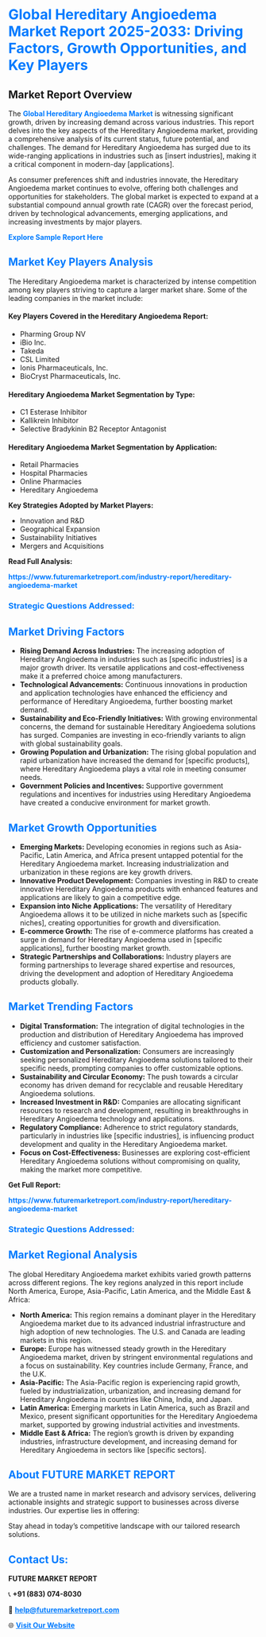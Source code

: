 <h1 style="color: #007BFF;">Global Hereditary Angioedema Market Report 2025-2033: Driving Factors, Growth Opportunities, and Key Players</h1>

<section id="overview">
<h2>Market Report Overview</h2>
<p>The <a href="https://www.futuremarketreport.com/industry-report/hereditary-angioedema-market" style="color: #007BFF; text-decoration: none;"><strong>Global Hereditary Angioedema Market</strong></a> is witnessing significant growth, driven by increasing demand across various industries. This report delves into the key aspects of the Hereditary Angioedema market, providing a comprehensive analysis of its current status, future potential, and challenges. The demand for Hereditary Angioedema has surged due to its wide-ranging applications in industries such as [insert industries], making it a critical component in modern-day [applications].</p>
<p>As consumer preferences shift and industries innovate, the Hereditary Angioedema market continues to evolve, offering both challenges and opportunities for stakeholders. The global market is expected to expand at a substantial compound annual growth rate (CAGR) over the forecast period, driven by technological advancements, emerging applications, and increasing investments by major players.</p>
</section>

<section id="overview">
<p><a href="https://www.futuremarketreport.com/request-sample/reportId=125689" style="color: #007BFF; text-decoration: none;"><strong>Explore Sample Report Here</strong></a></p>
</section>

<section id="key-players">
<h2 style="color: #007BFF;">Market Key Players Analysis</h2>
<p>The Hereditary Angioedema market is characterized by intense competition among key players striving to capture a larger market share. Some of the leading companies in the market include:</p>
<h4>Key Players Covered in the Hereditary Angioedema Report:</h4>
<ul><li>Pharming Group NV</li><li>iBio Inc.</li><li>Takeda</li><li>CSL Limited</li><li>Ionis Pharmaceuticals, Inc.</li><li>BioCryst Pharmaceuticals, Inc.</li></ul>
<h4>Hereditary Angioedema Market Segmentation by Type:</h4>
<ul><li>C1 Esterase Inhibitor</li><li>Kallikrein Inhibitor</li><li>Selective Bradykinin B2 Receptor Antagonist</li></ul>

<h4>Hereditary Angioedema Market Segmentation by Application:</h4>
<ul><li>Retail Pharmacies</li><li>Hospital Pharmacies</li><li>Online Pharmacies</li><li>Hereditary Angioedema</li></ul>
<p><strong>Key Strategies Adopted by Market Players:</strong></p>
<ul>
<li>Innovation and R&D</li>
<li>Geographical Expansion</li>
<li>Sustainability Initiatives</li>
<li>Mergers and Acquisitions</li>
</ul>
</section>

<section>
<p><strong>Read Full Analysis: </strong></p><a href="https://www.futuremarketreport.com/industry-report/hereditary-angioedema-market" style="color: #007BFF; text-decoration: none;"><strong>https://www.futuremarketreport.com/industry-report/hereditary-angioedema-market</strong></a>
<h3 style="color: #007BFF;">Strategic Questions Addressed:</h3>
</section>

<section id="driving-factors">
<h2 style="color: #007BFF;">Market Driving Factors</h2>
<ul>
<li><strong>Rising Demand Across Industries:</strong> The increasing adoption of Hereditary Angioedema in industries such as [specific industries] is a major growth driver. Its versatile applications and cost-effectiveness make it a preferred choice among manufacturers.</li>
<li><strong>Technological Advancements:</strong> Continuous innovations in production and application technologies have enhanced the efficiency and performance of Hereditary Angioedema, further boosting market demand.</li>
<li><strong>Sustainability and Eco-Friendly Initiatives:</strong> With growing environmental concerns, the demand for sustainable Hereditary Angioedema solutions has surged. Companies are investing in eco-friendly variants to align with global sustainability goals.</li>
<li><strong>Growing Population and Urbanization:</strong> The rising global population and rapid urbanization have increased the demand for [specific products], where Hereditary Angioedema plays a vital role in meeting consumer needs.</li>
<li><strong>Government Policies and Incentives:</strong> Supportive government regulations and incentives for industries using Hereditary Angioedema have created a conducive environment for market growth.</li>
</ul>
</section>

<section id="growth-opportunities">
<h2 style="color: #007BFF;">Market Growth Opportunities</h2>
<ul>
<li><strong>Emerging Markets:</strong> Developing economies in regions such as Asia-Pacific, Latin America, and Africa present untapped potential for the Hereditary Angioedema market. Increasing industrialization and urbanization in these regions are key growth drivers.</li>
<li><strong>Innovative Product Development:</strong> Companies investing in R&D to create innovative Hereditary Angioedema products with enhanced features and applications are likely to gain a competitive edge.</li>
<li><strong>Expansion into Niche Applications:</strong> The versatility of Hereditary Angioedema allows it to be utilized in niche markets such as [specific niches], creating opportunities for growth and diversification.</li>
<li><strong>E-commerce Growth:</strong> The rise of e-commerce platforms has created a surge in demand for Hereditary Angioedema used in [specific applications], further boosting market growth.</li>
<li><strong>Strategic Partnerships and Collaborations:</strong> Industry players are forming partnerships to leverage shared expertise and resources, driving the development and adoption of Hereditary Angioedema products globally.</li>
</ul>
</section>

<section id="trending-factors">
<h2 style="color: #007BFF;">Market Trending Factors</h2>
<ul>
<li><strong>Digital Transformation:</strong> The integration of digital technologies in the production and distribution of Hereditary Angioedema has improved efficiency and customer satisfaction.</li>
<li><strong>Customization and Personalization:</strong> Consumers are increasingly seeking personalized Hereditary Angioedema solutions tailored to their specific needs, prompting companies to offer customizable options.</li>
<li><strong>Sustainability and Circular Economy:</strong> The push towards a circular economy has driven demand for recyclable and reusable Hereditary Angioedema solutions.</li>
<li><strong>Increased Investment in R&D:</strong> Companies are allocating significant resources to research and development, resulting in breakthroughs in Hereditary Angioedema technology and applications.</li>
<li><strong>Regulatory Compliance:</strong> Adherence to strict regulatory standards, particularly in industries like [specific industries], is influencing product development and quality in the Hereditary Angioedema market.</li>
<li><strong>Focus on Cost-Effectiveness:</strong> Businesses are exploring cost-efficient Hereditary Angioedema solutions without compromising on quality, making the market more competitive.</li>
</ul>
</section>

<section>
<p><strong>Get Full Report: </strong></p><a href="https://www.futuremarketreport.com/industry-report/hereditary-angioedema-market" style="color: #007BFF; text-decoration: none;"><strong>https://www.futuremarketreport.com/industry-report/hereditary-angioedema-market</strong></a>
<h3 style="color: #007BFF;">Strategic Questions Addressed:</h3>
</section>


<section id="regional-analysis">
<h2 style="color: #007BFF;">Market Regional Analysis</h2>
<p>The global Hereditary Angioedema market exhibits varied growth patterns across different regions. The key regions analyzed in this report include North America, Europe, Asia-Pacific, Latin America, and the Middle East & Africa:</p>
<ul>
<li><strong>North America:</strong> This region remains a dominant player in the Hereditary Angioedema market due to its advanced industrial infrastructure and high adoption of new technologies. The U.S. and Canada are leading markets in this region.</li>
<li><strong>Europe:</strong> Europe has witnessed steady growth in the Hereditary Angioedema market, driven by stringent environmental regulations and a focus on sustainability. Key countries include Germany, France, and the U.K.</li>
<li><strong>Asia-Pacific:</strong> The Asia-Pacific region is experiencing rapid growth, fueled by industrialization, urbanization, and increasing demand for Hereditary Angioedema in countries like China, India, and Japan.</li>
<li><strong>Latin America:</strong> Emerging markets in Latin America, such as Brazil and Mexico, present significant opportunities for the Hereditary Angioedema market, supported by growing industrial activities and investments.</li>
<li><strong>Middle East & Africa:</strong> The region’s growth is driven by expanding industries, infrastructure development, and increasing demand for Hereditary Angioedema in sectors like [specific sectors].</li>
</ul>
</section>

<footer>
<h2 style="color: #007BFF;">About FUTURE MARKET REPORT</h2>
<p>We are a trusted name in market research and advisory services, delivering actionable insights and strategic support to businesses across diverse industries. Our expertise lies in offering:</p>

<p>Stay ahead in today’s competitive landscape with our tailored research solutions.</p>

<h2 style="color: #007BFF;">Contact Us:</h2>
<p><strong>FUTURE MARKET REPORT</strong></p>
<p>📞 <strong>+91 (883) 074-8030</strong></p>
<p>📧 <strong><a href="mailto:help@futuremarketreport.com" style="color: #007BFF;">help@futuremarketreport.com</a></strong></p>
<p>🌐 <strong><a href="https://www.futuremarketreport.com/" style="color: #007BFF;">Visit Our Website</a></strong></p>
</footer>